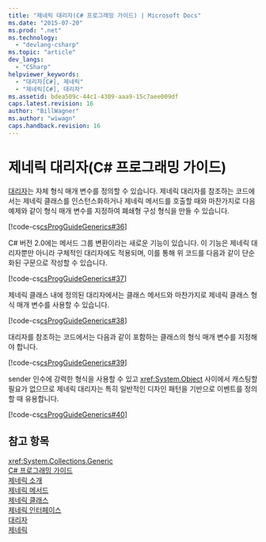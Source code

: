 ```yaml
---
title: "제네릭 대리자(C# 프로그래밍 가이드) | Microsoft Docs"
ms.date: "2015-07-20"
ms.prod: ".net"
ms.technology: 
  - "devlang-csharp"
ms.topic: "article"
dev_langs: 
  - "CSharp"
helpviewer_keywords: 
  - "대리자[C#], 제네릭"
  - "제네릭[C#], 대리자"
ms.assetid: bdea509c-44c1-4309-aaa9-15c7aee009df
caps.latest.revision: 16
author: "BillWagner"
ms.author: "wiwagn"
caps.handback.revision: 16
---
```

# 제네릭 대리자(C# 프로그래밍 가이드)
[대리자](../../../csharp/language-reference/keywords/delegate.md)는 자체 형식 매개 변수를 정의할 수 있습니다.  제네릭 대리자를 참조하는 코드에서는 제네릭 클래스를 인스턴스화하거나 제네릭 메서드를 호출할 때와 마찬가지로 다음 예제와 같이 형식 매개 변수를 지정하여 폐쇄형 구성 형식을 만들 수 있습니다.  
  
 [!code-cs[csProgGuideGenerics#36](../../../csharp/programming-guide/generics/codesnippet/CSharp/generic-delegates_1.cs)]  
  
 C\# 버전 2.0에는 메서드 그룹 변환이라는 새로운 기능이 있습니다. 이 기능은 제네릭 대리자뿐만 아니라 구체적인 대리자에도 적용되며, 이를 통해 위 코드를 다음과 같이 단순화된 구문으로 작성할 수 있습니다.  
  
 [!code-cs[csProgGuideGenerics#37](../../../csharp/programming-guide/generics/codesnippet/CSharp/generic-delegates_2.cs)]  
  
 제네릭 클래스 내에 정의된 대리자에서는 클래스 메서드와 마찬가지로 제네릭 클래스 형식 매개 변수를 사용할 수 있습니다.  
  
 [!code-cs[csProgGuideGenerics#38](../../../csharp/programming-guide/generics/codesnippet/CSharp/generic-delegates_3.cs)]  
  
 대리자를 참조하는 코드에서는 다음과 같이 포함하는 클래스의 형식 매개 변수를 지정해야 합니다.  
  
 [!code-cs[csProgGuideGenerics#39](../../../csharp/programming-guide/generics/codesnippet/CSharp/generic-delegates_4.cs)]  
  
 sender 인수에 강력한 형식을 사용할 수 있고 <xref:System.Object> 사이에서 캐스팅할 필요가 없으므로 제네릭 대리자는 특히 일반적인 디자인 패턴을 기반으로 이벤트를 정의할 때 유용합니다.  
  
 [!code-cs[csProgGuideGenerics#40](../../../csharp/programming-guide/generics/codesnippet/CSharp/generic-delegates_5.cs)]  
  
## 참고 항목  
 <xref:System.Collections.Generic>   
 [C\# 프로그래밍 가이드](../../../csharp/programming-guide/index.md)   
 [제네릭 소개](../../../csharp/programming-guide/generics/introduction-to-generics.md)   
 [제네릭 메서드](../../../csharp/programming-guide/generics/generic-methods.md)   
 [제네릭 클래스](../../../csharp/programming-guide/generics/generic-classes.md)   
 [제네릭 인터페이스](../../../csharp/programming-guide/generics/generic-interfaces.md)   
 [대리자](../../../csharp/programming-guide/delegates/index.md)   
 [제네릭](../Topic/Generics%20in%20the%20.NET%20Framework.md)